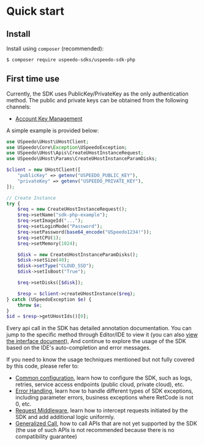 # Quick start

## Install

Install using `composer` (recommended):

```bash
$ composer require uspeedo-sdks/uspeedo-sdk-php
```

## First time use

Currently, the SDK uses PublicKey/PrivateKey as the only authentication method. The public and private keys can be obtained from the following channels:

- [Account Key Management](https://console.uspeedo.com/dashboard)

A simple example is provided below:

```php
use USpeedo\UHost\UHostClient;
use USpeedo\Core\Exception\USpeedoException;
use USpeedo\UHost\Apis\CreateUHostInstanceRequest;
use USpeedo\UHost\Params\CreateUHostInstanceParamDisks;

$client = new UHostClient([
    "publicKey" => getenv("USPEEDO_PUBLIC_KEY"),
    "privateKey" => getenv("USPEEDO_PRIVATE_KEY"),
]);

// Create Instance
try {
    $req = new CreateUHostInstanceRequest();
    $req->setName("sdk-php-example");
    $req->setImageId("...");
    $req->setLoginMode("Password");
    $req->setPassword(base64_encode("USpeedo1234!"));
    $req->setCPU(1);
    $req->setMemory(1024);

    $disk = new CreateUHostInstanceParamDisks();
    $disk->setSize(40);
    $disk->setType("CLOUD_SSD");
    $disk->setIsBoot("True");

    $req->setDisks([$disk]);

    $resp = $client->createUHostInstance($req);
} catch (USpeedoException $e) {
    throw $e;
}
$id = $resp->getUHostIds()[0];
```

Every api call in the SDK has detailed annotation documentation.
You can jump to the specific method through Editor/IDE to view it (you can
also [view the interface document](https://docs.uspeedo.com/)),
And continue to explore the usage of the SDK based on the IDE's auto-completion and error messages.

If you need to know the usage techniques mentioned but not fully covered by this code, please refer to:

- [Common configuration](configure.md), learn how to configure the SDK, such as logs, retries, service access
  endpoints (public cloud, private cloud), etc.
- [Error Handling](error.md), learn how to handle different types of SDK exceptions, including parameter errors,
  business exceptions where RetCode is not 0, etc.
- [Request Middleware](middleware.md), learn how to intercept requests initiated by the SDK and add additional logic
  uniformly.
- [Generalized Call](generic.md), how to call APIs that are not yet supported by the SDK (the use of such APIs is not
  recommended because there is no compatibility guarantee)
